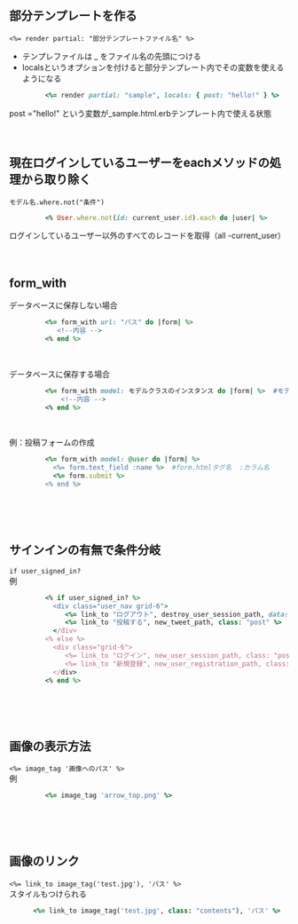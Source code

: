 ## 部分テンプレートを作る
`<%= render partial: "部分テンプレートファイル名" %>`

* テンプレファイルは _ をファイル名の先頭につける
* localsというオプションを付けると部分テンプレート内でその変数を使えるようになる
```ruby
         <%= render partial: "sample", locals: { post: "hello!" } %>
```
post ="hello!" という変数が_sample.html.erbテンプレート内で使える状態
<br><br><br>

## 現在ログインしているユーザーをeachメソッドの処理から取り除く
`モデル名.where.not("条件")`
```ruby
         <% User.where.not(id: current_user.id).each do |user| %>
```

ログインしているユーザー以外のすべてのレコードを取得（all -current_user）
<br><br><br>


## form_with
データベースに保存しない場合
```ruby
         <%= form_with url: "パス" do |form| %>
            <!--内容 -->
         <% end %>
```
<br>

データベースに保存する場合
```ruby
         <%= form_with model: モデルクラスのインスタンス do |form| %>  #モデルクラスのインスタンス:コントローラーで定義
             <!--内容 -->
         <% end %>
```
<br>

例：投稿フォームの作成
```ruby
         <%= form_with model: @user do |form| %>
           <%= form.text_field :name %>  #form.htmlタグ名  :カラム名
           <%= form.submit %>
         <% end %>
```
<br><br><br>

## サインインの有無で条件分岐
`if user_signed_in?`  
例

```ruby
         <% if user_signed_in? %>
           <div class="user_nav grid-6">
              <%= link_to "ログアウト", destroy_user_session_path, data: { turbo_method: :delete } %>
              <%= link_to "投稿する", new_tweet_path, class: "post" %>
           </div>
         <% else %>
           <div class="grid-6">
              <%= link_to "ログイン", new_user_session_path, class: "post" %>
              <%= link_to "新規登録", new_user_registration_path, class: "post" %>
           </div>
         <% end %>
```
<br><br><br>

## 画像の表示方法
`<%= image_tag '画像へのパス' %>`  
例
```ruby
         <%= image_tag 'arrow_top.png' %>
```
<br><br><br>

## 画像のリンク
`<%= link_to image_tag('test.jpg'), 'パス' %>`  
スタイルもつけられる
```ruby
      <%= link_to image_tag('test.jpg', class: "contents"), 'パス' %>
```

